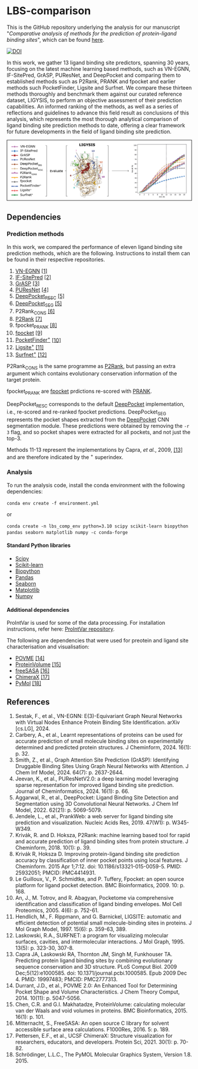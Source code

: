 # LBS-comparison

This is the GitHub repository underlying the analysis for our manuscript "_Comparative analysis of methods for the prediction of protein-ligand binding sites_", which can be found [here](insert_ref).

[![DOI](https://zenodo.org/badge/826254471.svg)](https://zenodo.org/doi/10.5281/zenodo.13171100)

In this work, we gather 13 ligand binding site predictors, spanning 30 years, focusing on the latest machine learning based methods, such as VN-EGNN, IF-SitePred, GrASP, PUResNet, and DeepPocket and comparing them to established methods such as P2Rank, PRANK and fpocket and earlier methods such PocketFinder, Ligsite and Surfnet. We compare these thirteen methods thoroughly and benchmark them against our curated reference dataset, LIGYSIS, to perform an objective assessment of their prediction capabilities. An informed ranking of the methods, as well as a series of reflections and guidelines to advance this field result as conclusions of this analysis, which represents the most thorough analytical comparison of ligand binding site prediction methods to date, offering a clear framework for future developments in the field of ligand binding site prediction.

![This is the Graphical Abstract](./GRAPHICAL_ABSTRACT.png)


## Dependencies

### Prediction methods

In this work, we compared the performance of eleven ligand binding site prediction methods, which are the following. Instructions to install them can be found in their respective repositories.

1. [VN-EGNN](https://github.com/ml-jku/vnegnn)  [[1]](https://arxiv.org/abs/2404.07194)
2. [IF-SitePred](https://github.com/annacarbery/binding-sites)  [[2]](https://jcheminf.biomedcentral.com/articles/10.1186/s13321-024-00821-4)
3. [GrASP](https://github.com/tiwarylab/GrASP)  [[3]](https://pubs.acs.org/doi/abs/10.1021/acs.jcim.3c01698)
4. [PUResNet](https://github.com/jivankandel/PUResNetV2.0)  [[4]](https://jcheminf.biomedcentral.com/articles/10.1186/s13321-024-00865-6)
5. [DeepPocket<sub>RESC</sub>](https://github.com/devalab/DeepPocket)  [[5]](https://pubs.acs.org/doi/10.1021/acs.jcim.1c00799)
6. [DeepPocket<sub>SEG</sub>](https://github.com/devalab/DeepPocket) [[5]](https://pubs.acs.org/doi/10.1021/acs.jcim.1c00799)
7. P2Rank<sub>CONS</sub>  [[6]](https://academic.oup.com/nar/article/50/W1/W593/6591527)
8. [P2Rank](https://github.com/rdk/p2rank)  [[7]](https://jcheminf.biomedcentral.com/articles/10.1186/s13321-018-0285-8)
9. fpocket<sub>PRANK</sub> [[8]](https://link.springer.com/article/10.1186/s13321-015-0059-5)
10. [fpocket](https://github.com/Discngine/fpocket) [[9]](https://bmcbioinformatics.biomedcentral.com/articles/10.1186/1471-2105-10-168)
11. [PocketFinder<sup>+</sup>](https://compbio.cs.princeton.edu/concavity/)  [[10]](https://pubmed.ncbi.nlm.nih.gov/15757999/)
12. [Ligsite<sup>+</sup>](https://compbio.cs.princeton.edu/concavity/)  [[11]](https://pubmed.ncbi.nlm.nih.gov/9704298/#:~:text=Using%20a%20set%20of%20receptor,of%20LIGSITE%20is%20its%20speed.)
13. [Surfnet<sup>+</sup>](https://compbio.cs.princeton.edu/concavity/)  [[12]](https://pubmed.ncbi.nlm.nih.gov/8603061/)

P2Rank<sub>CONS</sub> is the same programme as [P2Rank](https://academic.oup.com/nar/article/50/W1/W593/6591527), but passing an extra argument which contains evolutionary conservation information of the target protein.

fpocket<sub>PRANK</sub> are [fpocket](https://bmcbioinformatics.biomedcentral.com/articles/10.1186/1471-2105-10-168) prdictions re-scored with [PRANK](https://link.springer.com/article/10.1186/s13321-015-0059-5).

DeepPocket<sub>RESC</sub> corresponds to the default [DeepPocket](https://pubs.acs.org/doi/10.1021/acs.jcim.1c00799) implementation, i.e., re-scored and re-ranked fpocket predictions. DeepPocket<sub>SEG</sub> represents the pocket shapes extracted from the [DeepPocket](https://pubs.acs.org/doi/10.1021/acs.jcim.1c00799) CNN segmentation module. These predictions were obtained by removing the `-r  3` flag, and so pocket shapes were extracted for all pockets, and not just the top-3.

Methods 11-13 represent the implementations by Capra, _et al._, 2009, [[13]](https://journals.plos.org/ploscompbiol/article?id=10.1371/journal.pcbi.1000585) and are therefore indicated by the <sup>+</sup> superindex.

### Analysis

To run the analysis code, install the conda environment with the following dependencies:

`conda env create -f environment.yml`

or

`conda create -n lbs_comp_env python=3.10 scipy scikit-learn biopython pandas seaborn matplotlib numpy -c conda-forge`

#### Standard Python libraries
- [Scipy](https://scipy.org/)
- [Scikit-learn](https://scikit-learn.org/stable/)
- [Biopython](https://biopython.org/) 
- [Pandas](https://pandas.pydata.org/) 
- [Seaborn](https://seaborn.pydata.org/) 
- [Matplotlib](https://matplotlib.org/) 
- [Numpy](https://numpy.org/)


#### Additional dependencies

ProIntVar is used for some of the data processing. For installation instructions, refer here: [ProIntVar repository](https://github.com/bartongroup/ProIntVar/tree/JSU_branch).

The following are dependencies that were used for preotein and ligand site characterisation and visualisation:
- [POVME](https://github.com/durrantlab/POVME) [[14]](https://pubs.acs.org/doi/10.1021/ct500381c)
- [ProteinVolume](https://gmlab.bio.rpi.edu/PVolume.php)  [[15]](https://bmcbioinformatics.biomedcentral.com/articles/10.1186/s12859-015-0531-2)
- [freeSASA](https://freesasa.github.io/)  [[16]](https://f1000research.com/articles/5-189/v1)
- [ChimeraX](https://www.cgl.ucsf.edu/chimerax/)  [[17]](https://www.ncbi.nlm.nih.gov/pmc/articles/PMC7737788/)
- [PyMol](https://pymol.org/support.html)  [[18]](https://legacy.ccp4.ac.uk/newsletters/newsletter40/11_pymol.pdf)

## References

1. Sestak, F., et al., VN-EGNN: E(3)-Equivariant Graph Neural Networks with Virtual Nodes Enhance Protein Binding Site Identification. arXiv [cs.LG], 2024.
2. Carbery, A., et al., Learnt representations of proteins can be used for accurate prediction of small molecule binding sites on experimentally determined and predicted protein structures. J Cheminform, 2024. 16(1): p. 32.
3. Smith, Z., et al., Graph Attention Site Prediction (GrASP): Identifying Druggable Binding Sites Using Graph Neural Networks with Attention. J Chem Inf Model, 2024. 64(7): p. 2637-2644.
4. Jeevan, K., et al., PUResNetV2.0: a deep learning model leveraging sparse representation for improved ligand binding site prediction. Journal of Cheminformatics, 2024. 16(1): p. 66.
5. Aggarwal, R., et al., DeepPocket: Ligand Binding Site Detection and Segmentation using 3D Convolutional Neural Networks. J Chem Inf Model, 2022. 62(21): p. 5069-5079.
6. Jendele, L., et al., PrankWeb: a web server for ligand binding site prediction and visualization. Nucleic Acids Res, 2019. 47(W1): p. W345-W349.
7. Krivák, R. and D. Hoksza, P2Rank: machine learning based tool for rapid and accurate prediction of ligand binding sites from protein structure. J Cheminform, 2018. 10(1): p. 39.
8. Krivák R, Hoksza D. Improving protein-ligand binding site prediction accuracy by classification of inner pocket points using local features. J Cheminform. 2015 Apr 1;7:12. doi: 10.1186/s13321-015-0059-5. PMID: 25932051; PMCID: PMC4414931.
9. Le Guilloux, V., P. Schmidtke, and P. Tuffery, Fpocket: an open source platform for ligand pocket detection. BMC Bioinformatics, 2009. 10: p. 168.
10. An, J., M. Totrov, and R. Abagyan, Pocketome via comprehensive identification and classification of ligand binding envelopes. Mol Cell Proteomics, 2005. 4(6): p. 752-61.
11. Hendlich, M., F. Rippmann, and G. Barnickel, LIGSITE: automatic and efficient detection of potential small molecule-binding sites in proteins. J Mol Graph Model, 1997. 15(6): p. 359-63, 389.
12. Laskowski, R.A., SURFNET: a program for visualizing molecular surfaces, cavities, and intermolecular interactions. J Mol Graph, 1995. 13(5): p. 323-30, 307-8.
13. Capra JA, Laskowski RA, Thornton JM, Singh M, Funkhouser TA. Predicting protein ligand binding sites by combining evolutionary sequence conservation and 3D structure. PLoS Comput Biol. 2009 Dec;5(12):e1000585. doi: 10.1371/journal.pcbi.1000585. Epub 2009 Dec 4. PMID: 19997483; PMCID: PMC2777313.
14. Durrant, J.D., et al., POVME 2.0: An Enhanced Tool for Determining Pocket Shape and Volume Characteristics. J Chem Theory Comput, 2014. 10(11): p. 5047-5056.
15. Chen, C.R. and G.I. Makhatadze, ProteinVolume: calculating molecular van der Waals and void volumes in proteins. BMC Bioinformatics, 2015. 16(1): p. 101.
16. Mitternacht, S., FreeSASA: An open source C library for solvent accessible surface area calculations. F1000Res, 2016. 5: p. 189.
17. Pettersen, E.F., et al., UCSF ChimeraX: Structure visualization for researchers, educators, and developers. Protein Sci, 2021. 30(1): p. 70-82.
18. Schrödinger, L.L.C., The PyMOL Molecular Graphics System, Version 1.8. 2015.
